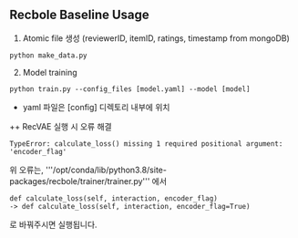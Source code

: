 ## Recbole Baseline Usage

1. Atomic file 생성 (reviewerID, itemID, ratings, timestamp from mongoDB)

```
python make_data.py
```

2. Model training

```
python train.py --config_files [model.yaml] --model [model]
```

+ yaml 파일은 [config] 디렉토리 내부에 위치



++ RecVAE 실행 시 오류 해결

```
TypeError: calculate_loss() missing 1 required positional argument: 'encoder_flag'
```

위 오류는, '''/opt/conda/lib/python3.8/site-packages/recbole/trainer/trainer.py''' 에서
```
def calculate_loss(self, interaction, encoder_flag)
-> def calculate_loss(self, interaction, encoder_flag=True)
```
로 바꿔주시면 실행됩니다.
